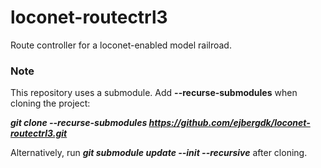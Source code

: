 # loconet-routectrl3

Route controller for a loconet-enabled model railroad.

### Note
This repository uses a submodule. Add **--recurse-submodules** when cloning the project:

***git clone --recurse-submodules https://github.com/ejbergdk/loconet-routectrl3.git***

Alternatively, run ***git submodule update --init --recursive*** after cloning.

